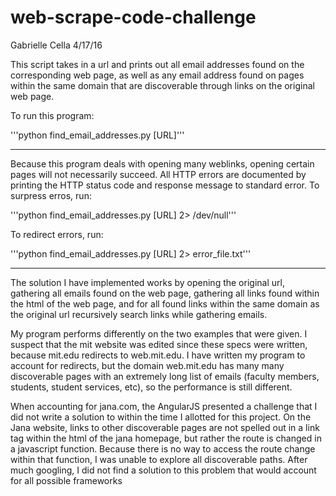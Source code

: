 # web-scrape-code-challenge

Gabrielle Cella
4/17/16

This script takes in a url and prints out all email addresses found on the corresponding web page, as well as any email address found on pages within the same domain that are discoverable through links on the original web page.

To run this program:

'''python find_email_addresses.py [URL]'''

--------

Because this program deals with opening many weblinks, opening certain pages will not necessarily succeed. All HTTP errors are documented by printing the HTTP status code and response message to standard error. 
To surpress erros, run:

'''python find_email_addresses.py [URL] 2> /dev/null'''

To redirect errors, run:

'''python find_email_addresses.py [URL] 2> error_file.txt'''

---------

The solution I have implemented works by opening the original url, gathering all emails found on the web page, gathering all links found within the html of the web page, and for all found links within the same domain as the original url recursively search links while gathering emails.

My program performs differently on the two examples that were given. I suspect that the mit website was edited since these specs were written, because mit.edu redirects to web.mit.edu. I have written my program to account for redirects, but the domain web.mit.edu has many many discoverable pages with an extremely long list of emails (faculty members, students, student services, etc), so the performance is still different.

When accounting for jana.com, the AngularJS presented a challenge that I did not write a solution to within the time I allotted for this project. On the Jana website, links to other discoverable pages are not spelled out in a link tag within the html of the jana homepage, but rather the route is changed in a javascript function. Because there is no way to access the route change within that function, I was unable to explore all discoverable paths. After much googling, I did not find a solution to this problem that would account for all possible frameworks
